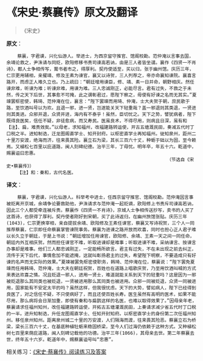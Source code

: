 # 《宋史·蔡襄传》原文及翻译
> 《宋史》

**原文**：
```
    蔡襄，字君谟，兴化仙游人。举进士，为西京留守推官、馆阁校勘。范仲淹以言事去国，余靖论救之，尹洙请与同贬，欧阳修移书责司谏高若讷，由是三人者皆坐谴。襄作《四贤一不肖诗》，都人士争相传写，鬻书者市之，得厚利。契丹使适至，买以归，张于幽州馆。庆历三年，仁宗更用辅相，亲擢靖、修及王素为谏官，襄又以诗贺，三人列荐之，帝亦命襄知谏院。襄喜言路开，而虑正人难久立也。乃上疏曰：“朝廷增用谏臣，修、靖、素一日并命，朝野相庆。然任谏非难，听谏为难；听谏非难，用谏为难。三人忠诚刚正，必能尽言。君有过失，不救之于未然，传之天下后世，其事愈不可掩，此之谓彰君过，愿陛下察之，毋使有好谏之名而无其实。”夏竦罢枢密使，韩琦、范仲淹在位，襄言：“陛下罢竦而用琦、仲淹，士大夫贺于朝，庶民歌于路，至饮酒叫号以为欢。且退一邪，进一贤，岂遂能关天下轻重哉？盖一邪退则其类退，一贤进则其类进。众邪并退，众贤并进，海内有不泰乎！虽然，臣切忧之。天下之势，譬犹病者，陛下既得良医矣，信任不疑，非徒愈病，而又寿民。医虽良术，不得尽用，则病且日深，虽有和【注】、扁，难责效矣。”以母老，求知福州，改福建路转运使，开古五塘溉民田，奏减五代时丁口税之半。进知制诰，迁龙图阁直学士、知开封府。以枢密直学士再知福州。徙知泉州，距州二十里万安渡，绝海而济，往来畏其险。襄立石为梁，其长三百六十丈，种蛎于础以为固，至今赖焉。又植松七百里以庇道路，闽人刻碑纪德。治平三年，丁母忧。明年卒，年五十六。乾道中，赐襄谥曰忠惠。
                                                           （节选自《宋史•蔡襄传》）
    【注】和：秦和，古代名医。
```

<script async src="//pagead2.googlesyndication.com/pagead/js/adsbygoogle.js"></script>
<!-- il7YNvMMUbbbz7q8 -->
<ins class="adsbygoogle"
     style="display:block"
     data-ad-client="ca-pub-4161171709893056"
     data-ad-slot="9948532008"
     data-ad-format="auto"
     data-full-width-responsive="true"></ins>
<script>
(adsbygoogle = window.adsbygoogle || []).push({});
</script>

**译文**：
```
    蔡襄，字君谟，兴化仙游人。科举考中进士，任西京留守推官、馆阁校勘。范仲淹因言事被贬离开京城，余靖争论要救助他，尹洙请求与范仲淹一起贬谪，欧阳修上书责斥司谏高若讷，因此三个人都受牵连被斥责。蔡襄作《四贤一不肖诗》，京城人士争相传送抄写，卖书的人买了这首诗，也获得了厚利。契丹使者刚好到宋朝，买了此诗返归，在幽州旅馆张贴。庆历三年(1043)，仁宗更换宰相，亲自提拔余靖、欧阳修及王素任谏官，蔡襄又写诗祝贺，三个人一同推荐蔡襄，仁宗即任命蔡襄掌管谏院事务。蔡襄为进谏之路开放而欢喜，同时也担心正人君子难以长久立于朝廷，于是上书说：“朝廷增加任用谏官，欧阳修、余靖、王素一天之间一同任命，朝廷内外互相庆贺。然而担任谏官不难，听取进谏却是难事；听取进谏不难，采纳谏言、按谏言办事却是难事。他们三人都忠诚刚正，一定能畅所欲言。君主有过失，不在未出现之前去纠正，流传于天下后代，事情愈加不能遮掩，这就叫彰扬君主的过失，希望陛下明察，不要造成只有好谏的名声而无实际的效果。”夏竦被罢免枢密使职务，韩琦、范仲淹在位，蔡襄说：“陛下罢免夏竦而任用韩琦、范仲淹，士大夫在朝廷祝贺，百姓也在道路上唱歌庆贺，乃至用饮酒叫喊的方式来表达欢喜之情。况且贬退一邪人，进用一贤士，难道就能关系到天下的轻重吗？这是因为一邪被贬退那么其同类也被贬退，一贤被进用那么其同类也被进用。众邪一同被贬退，众贤一同被进用，国家能有不安定太平的吗？虽然这样，但我很忧虑。天下的大势，譬如病人，陛下已经得到良医了，对之信任不疑，不只使病好了，而且还使百姓长寿。医生虽然有高明的医术，如果不能尽用，那么病将会日渐加重，即使有秦和与扁鹊这样的名医，也难以取得效果了。”因母亲年老，蔡襄请求任福州知州，改任福建路转运使，开拓古五塘灌溉民田，上奏请求减少省五代时丁口税的一半。进升知制诰，升任龙图阁直学士、任知开封知府。以枢密直学士的身份第二次任福州知州。移任泉州知州。距离泉州城二十里的万安渡，人们隔海而渡，往来畏其险恶。蔡襄立石为桥梁，梁长三百六十丈，在基底种植牡蛎来稳固桥梁，至今人们过海仍依赖于这种方式。又种植松树七百里来荫庇道路，闽人刻碑记载他的功德。治平三年(1066)，其母亲去世。第二年蔡襄去世，终年五十六岁。乾道年中，赐蔡襄谥号叫“忠惠”。
```

相关练习：[《宋史·蔡襄传》阅读练习及答案](l39bQ3IJ1Nn9vEu9.html)  

<script async src="//pagead2.googlesyndication.com/pagead/js/adsbygoogle.js"></script>
<script>
     (adsbygoogle = window.adsbygoogle || []).push({
          google_ad_client: "ca-pub-4161171709893056",
          enable_page_level_ads: true
     });
</script>